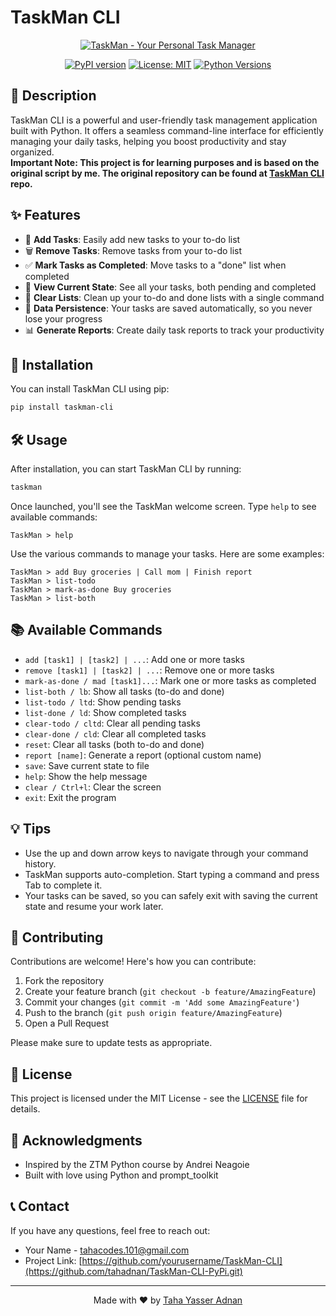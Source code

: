 # TaskMan CLI

<div align="center">

[![TaskMan - Your Personal Task Manager](https://img.shields.io/badge/TaskMan-Your%20Personal%20Task%20Manager-blue?style=for-the-badge&logo=python&logoColor=white)](https://github.com/yourusername/TaskMan-CLI)

[![PyPI version](https://badge.fury.io/py/taskman-cli.svg)](https://badge.fury.io/py/taskman-cli)
[![License: MIT](https://img.shields.io/badge/License-MIT-yellow.svg)](https://opensource.org/licenses/MIT)
[![Python Versions](https://img.shields.io/pypi/pyversions/taskman-cli.svg)](https://pypi.org/project/taskman-cli/)

</div>

## 📝 Description

TaskMan CLI is a powerful and user-friendly task management application built with Python. It offers a seamless command-line interface for efficiently managing your daily tasks, helping you boost productivity and stay organized.  
**Important Note: This project is for learning purposes and is based on the original script by me. The original repository can be found at [TaskMan CLI](https://github.com/tahadnan/TaskMan-CLI.git) repo.**

## ✨ Features

- 📌 **Add Tasks**: Easily add new tasks to your to-do list
- 🗑️ **Remove Tasks**: Remove tasks from your to-do list
- ✅ **Mark Tasks as Completed**: Move tasks to a "done" list when completed
- 👀 **View Current State**: See all your tasks, both pending and completed
- 🧹 **Clear Lists**: Clean up your to-do and done lists with a single command
- 💾 **Data Persistence**: Your tasks are saved automatically, so you never lose your progress
- 📊 **Generate Reports**: Create daily task reports to track your productivity

## 🚀 Installation

You can install TaskMan CLI using pip:

```bash
pip install taskman-cli
```

## 🛠️ Usage

After installation, you can start TaskMan CLI by running:

```bash
taskman
```

Once launched, you'll see the TaskMan welcome screen. Type `help` to see available commands:

```
TaskMan > help
```

Use the various commands to manage your tasks. Here are some examples:

```
TaskMan > add Buy groceries | Call mom | Finish report
TaskMan > list-todo
TaskMan > mark-as-done Buy groceries
TaskMan > list-both
```

## 📚 Available Commands

- `add [task1] | [task2] | ...`: Add one or more tasks
- `remove [task1] | [task2] | ...`: Remove one or more tasks
- `mark-as-done / mad [task1]...`: Mark one or more tasks as completed
- `list-both / lb`: Show all tasks (to-do and done)
- `list-todo / ltd`: Show pending tasks
- `list-done / ld`: Show completed tasks
- `clear-todo / cltd`: Clear all pending tasks
- `clear-done / cld`: Clear all completed tasks
- `reset`: Clear all tasks (both to-do and done)
- `report [name]`: Generate a report (optional custom name)
- `save`: Save current state to file
- `help`: Show the help message
- `clear / Ctrl+l`: Clear the screen
- `exit`: Exit the program

## 💡 Tips

- Use the up and down arrow keys to navigate through your command history.
- TaskMan supports auto-completion. Start typing a command and press Tab to complete it.
- Your tasks can be saved, so you can safely exit with saving the current state and resume your work later.

## 🤝 Contributing

Contributions are welcome! Here's how you can contribute:

1. Fork the repository
2. Create your feature branch (`git checkout -b feature/AmazingFeature`)
3. Commit your changes (`git commit -m 'Add some AmazingFeature'`)
4. Push to the branch (`git push origin feature/AmazingFeature`)
5. Open a Pull Request

Please make sure to update tests as appropriate.


## 📄 License

This project is licensed under the MIT License - see the [LICENSE](LICENSE) file for details.

## 🙏 Acknowledgments

- Inspired by the ZTM Python course by Andrei Neagoie
- Built with love using Python and prompt_toolkit

## 📞 Contact

If you have any questions, feel free to reach out:

- Your Name - tahacodes.101@gmail.com
- Project Link: [https://github.com/yourusername/TaskMan-CLI](https://github.com/tahadnan/TaskMan-CLI-PyPi.git)

---

<div align="center">

Made with ❤️ by [Taha Yasser Adnan](https://github.com/tahadnan)

</div>